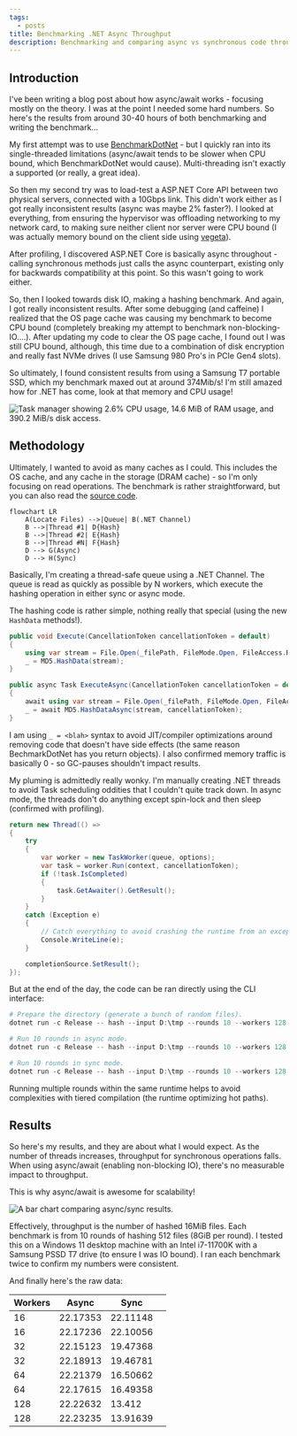 ```yaml
---
tags:
  - posts
title: Benchmarking .NET Async Throughput
description: Benchmarking and comparing async vs synchronous code throughput in .NET.
---
```

## Introduction

I've been writing a blog post about how async/await works - focusing mostly on the theory. I was at the point I needed some hard numbers. So here's the results from around 30-40 hours of both benchmarking and writing the benchmark...

My first attempt was to use [BenchmarkDotNet](https://github.com/dotnet/BenchmarkDotNet) - but I quickly ran into its single-threaded limitations (async/await tends to be slower when CPU bound, which BenchmarkDotNet would cause). Multi-threading isn't exactly a supported (or really, a great idea).

So then my second try was to load-test a ASP.NET Core API between two physical servers, connected with a 10Gbps link. This didn't work either as I got really inconsistent results (async was maybe 2% faster?). I looked at everything, from ensuring the hypervisor was offloading networking to my network card, to making sure neither client nor server were CPU bound (I was actually memory bound on the client side using [vegeta](https://github.com/tsenart/vegeta)).

After profiling, I discovered ASP.NET Core is basically async throughout - calling synchronous methods just calls the async counterpart, existing only for backwards compatibility at this point. So this wasn't going to work either.

So, then I looked towards disk IO, making a hashing benchmark. And again, I got really inconsistent results. After some debugging (and caffeine) I realized that the OS page cache was causing my benchmark to become CPU bound (completely breaking my attempt to benchmark non-blocking-IO....). After updating my code to clear the OS page cache, I found out I was still CPU bound, although, this time due to a combination of disk encryption and really fast NVMe drives (I use Samsung 980 Pro's in PCIe Gen4 slots).

So ultimately, I found consistent results from using a Samsung T7 portable SSD, which my benchmark maxed out at around 374Mib/s! I'm still amazed how for .NET has come, look at that memory and CPU usage!

![Task manager showing 2.6% CPU usage, 14.6 MiB of RAM usage, and 390.2 MiB/s disk access.](/posts/2024/images/task-mgr-async-throughput.png ".NET is freaking fast.")

## Methodology

Ultimately, I wanted to avoid as many caches as I could. This includes the OS cache, and any cache in the storage (DRAM cache) - so I'm only focusing on read operations. The benchmark is rather straightforward, but you can also read the [source code](https://github.com/Silvenga/async-throughput-playground).

```mermaid
flowchart LR
    A(Locate Files) -->|Queue| B(.NET Channel)
    B -->|Thread #1| D{Hash}
    B -->|Thread #2| E{Hash}
    B -->|Thread #N| F{Hash}
    D --> G(Async)
    D --> H(Sync)
```

Basically, I'm creating a thread-safe queue using a .NET Channel. The queue is read as quickly as possible by N workers, which execute the hashing operation in either sync or async mode.

The hashing code is rather simple, nothing really that special (using the new `HashData` methods!).

```csharp
public void Execute(CancellationToken cancellationToken = default)
{
    using var stream = File.Open(_filePath, FileMode.Open, FileAccess.Read, FileShare.None);
    _ = MD5.HashData(stream);
}

public async Task ExecuteAsync(CancellationToken cancellationToken = default)
{
    await using var stream = File.Open(_filePath, FileMode.Open, FileAccess.Read, FileShare.None);
    _ = await MD5.HashDataAsync(stream, cancellationToken);
}
```

I am using `_ = <blah>` syntax to avoid JIT/compiler optimizations around removing code that doesn't have side effects (the same reason BechmarkDotNet has you return objects). I also confirmed memory traffic is basically 0 - so GC-pauses shouldn't impact results.

My pluming is admittedly really wonky. I'm manually creating .NET threads to avoid Task scheduling oddities that I couldn't quite track down. In async mode, the threads don't do anything except spin-lock and then sleep (confirmed with profiling).

```csharp
return new Thread(() =>
{
    try
    {
        var worker = new TaskWorker(queue, options);
        var task = worker.Run(context, cancellationToken);
        if (!task.IsCompleted)
        {
            task.GetAwaiter().GetResult();
        }
    }
    catch (Exception e)
    {
        // Catch everything to avoid crashing the runtime from an exception thrown from an orphan thread.
        Console.WriteLine(e);
    }

    completionSource.SetResult();
});

```

But at the end of the day, the code can be ran directly using the CLI interface:

```powershell
# Prepare the directory (generate a bunch of random files).
dotnet run -c Release -- hash --input D:\tmp --rounds 10 --workers 128 --async

# Run 10 rounds in async mode.
dotnet run -c Release -- hash --input D:\tmp --rounds 10 --workers 128 --async

# Run 10 rounds in sync mode.
dotnet run -c Release -- hash --input D:\tmp --rounds 10 --workers 128
```

Running multiple rounds within the same runtime helps to avoid complexities with tiered compilation (the runtime optimizing hot paths).

## Results

So here's my results, and they are about what I would expect. As the number of threads increases, throughput for synchronous operations falls. When using async/await (enabling non-blocking IO), there's no measurable impact to throughput.

This is why async/await is awesome for scalability!

![A bar chart comparing async/sync results.](/posts/2024/images/bar-graph.webp "Higher number, better.")

Effectively, throughput is the number of hashed 16MiB files. Each benchmark is from 10 rounds of hashing 512 files (8GiB per round). I tested this on a Windows 11 desktop machine with an Intel i7-11700K with a Samsung PSSD T7 drive (to ensure I was IO bound). I ran each benchmark twice to confirm my numbers were consistent.

And finally here's the raw data:

| Workers | Async    | Sync     |     |
| ------- | -------- | -------- | --- |
| 16      | 22.17353 | 22.11148 |     |
| 16      | 22.17236 | 22.10056 |     |
| 32      | 22.15123 | 19.47368 |     |
| 32      | 22.18913 | 19.46781 |     |
| 64      | 22.21379 | 16.50662 |     |
| 64      | 22.17615 | 16.49358 |     |
| 128     | 22.22632 | 13.412   |     |
| 128     | 22.23235 | 13.91639 |     |

